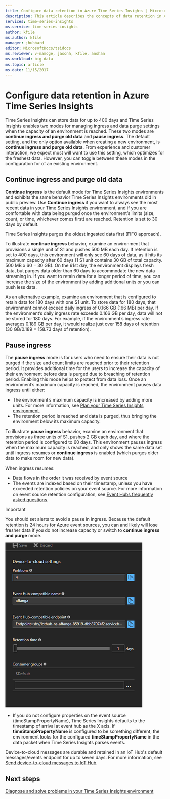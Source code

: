 ```yaml
---
title: Configure data retention in Azure Time Series Insights | Microsoft Docs
description: This article describes the concepts of data retention in Azure Time Series Insights. The two modes are "continue ingress and purge old data" and "pause ingress".
services: time-series-insights
ms.service: time-series-insights
author: kfile
ms.author: kfile
manager: jhubbard
editor: MicrosoftDocs/tsidocs
ms.reviewer: v-mamcge, jasonh, kfile, anshan
ms.workload: big-data
ms.topic: article
ms.date: 11/15/2017
---
```


# Configure data retention in Azure Time Series Insights

Time Series Insights can store data for up to 400 days and Time Series Insights enables two modes for managing ingress and data purge settings when the capacity of an environment is reached.  These two modes are **continue ingress and purge old data** and **pause ingress**.  The default setting, and the only option available when creating a new environment, is **continue ingress and purge old data**. From experience and customer interaction, we expect most will want to use this setting, which optimizes for the freshest data.  However, you can toggle between these modes in the configuration for of an existing environment. 

## Continue ingress and purge old data

**Continue ingress** is the default mode for Time Series Insights environments and exhibits the same behavior Time Series Insights environments did in public preview. Use **Continue ingress** if you want to always see the most recent data in your Time Series Insights environment, and if you are comfortable with data being purged once the environment’s limits (size, count, or time, whichever comes first) are reached. Retention is set to 30 days by default.

Time Series Insights purges the oldest ingested data first (FIFO approach).

To illustrate **continue ingress** behavior, examine an environment that  provisions a single unit of S1 and pushes 500 MB each day. If retention is set to 400 days, this environment will only see 60 days of data, as it hits its maximum capacity after 60 days (1 S1 unit contains 30 GB of total capacity.  500 MB x 60 = 30 GB).  On the 61st day, the environment displays fresh data, but purges data older than 60 days to accommodate the new data streaming in.  If you want to retain data for a longer period of time, you can increase the size of the environment by adding additional units or you can push less data.  

As an alternative example, examine an environment that is configured to retain data for 180 days with one S1 unit.  To store data for 180 days, that environment cannot exceed daily ingress of 0.166 GB (166 MB) per day.  If the environment’s daily ingress rate exceeds 0.166 GB per day, data will not be stored for 180 days.  For example, if the environment’s ingress rate averages 0.189 GB per day, it would realize just over 158 days of retention (30 GB/0.189 = 158.73 days of retention).  

## Pause ingress

The **pause ingress** mode is for users who need to ensure their data is not purged if the size and count limits are reached prior to their retention period.  It provides additional time for the users to increase the capacity of their environment before data is purged due to breaching of retention period.  Enabling this mode helps to protect from data loss. Once an environment’s maximum capacity is reached, the environment pauses data ingress until either:

- The environment’s maximum capacity is increased by adding more units. For more information, see [Plan your Time Series Insights environment](time-series-insights-environment-planning.md). 
- The retention period is reached and data is purged, thus bringing the environment below its maximum capacity.
 
 To illustrate **pause ingress** behavior, examine an environment that provisions as three units of S1, pushes 2 GB each day, and where the retention period is configured to 60 days.  This environment  pauses ingress when the maximum capacity is reached,  and only shows the same data set until ingress resumes or **continue ingress** is enabled (which purges older data to make room for new data).  

When ingress resumes:
- Data flows in the order it was received by event source
- The events are indexed based on their timestamp, unless you have exceeded retention policies on your event source.  For more information on event source retention configuration, see [Event Hubs frequently asked questions](https://docs.microsoft.com/rest/api/time-series-insights/time-series-insights-reference-query-syntax).

> [!IMPORTANT]
> You should set alerts to avoid a pause in ingress. Because the default retention is 24 hours for Azure event sources, you can and likely will lose fresher data if you do not increase capacity or switch to **continue ingress and purge** mode.  

![Retention](media/configure-retention/retention1.png)

- If you do not configure properties on the event source (timeStampPropertyName), Time Series Insights defaults to the timestamp of arrival at event hub as the X axis.  If **timeStampPropertyName** is configured to be something different, the environment looks for the configured **timeStampPropertyName** in the data packet when Time Series Insights parses events.
 
Device-to-cloud messages are durable and retained in an IoT Hub's default messages/events endpoint for up to seven days. For more information, see [Send device-to-cloud messages to IoT Hub](https://docs.microsoft.com/azure/iot-hub/iot-hub-devguide-messages-d2c).

## Next steps
[Diagnose and solve problems in your Time Series Insights environment](time-series-insights-diagnose-and-solve-problems.md)
